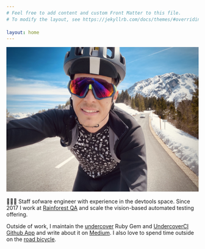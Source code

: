 ```yaml
---
# Feel free to add content and custom Front Matter to this file.
# To modify the layout, see https://jekyllrb.com/docs/themes/#overriding-theme-defaults

layout: home
---
```


![profile-photo](assets/images/profile_photo.jpg)

🧑🏻‍💻 Staff sofware engineer with experience in the devtools space. Since 2017 I work at [Rainforest QA][rainforest-web] and scale the vision-based automated testing offering.

Outside of work, I maintain the [undercover][undercover-gh] Ruby Gem and [UndercoverCI Github App][undercover-ci] and write about it on [Medium][mrgrodo-medium]. I also love to spend time outside on the [road bicycle][strava-jan].

[rainforest-web]: https://rainforestqa.com
[undercover-gh]: https://github.com/grodowski/undercover
[undercover-ci]: https://undercover-ci.com
[mrgrodo-medium]: https://mrgrodo.medium.com/
[strava-jan]: https://www.strava.com/athletes/10208031
